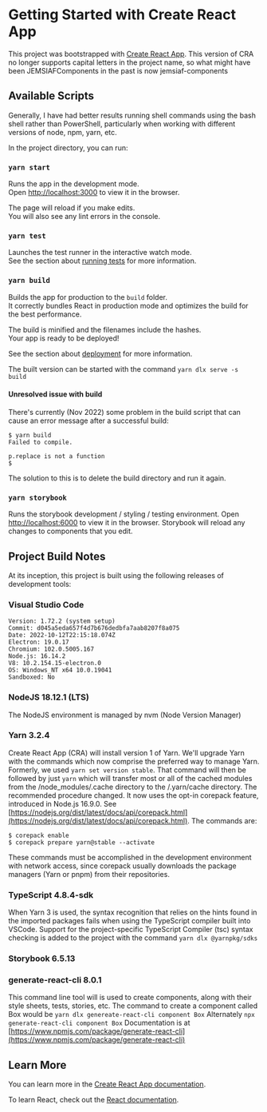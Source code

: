 # Getting Started with Create React App

This project was bootstrapped with [Create React App](https://github.com/facebook/create-react-app).
This version of CRA no longer supports capital letters in the project name, so what might have been JEMSIAFComponents in the past is
now jemsiaf-components

## Available Scripts

Generally, I have had better results running shell commands using the bash shell rather than PowerShell, particularly when working with different versions of node, npm, yarn, etc.

In the project directory, you can run:

### `yarn start`

Runs the app in the development mode.\
Open [http://localhost:3000](http://localhost:3000) to view it in the browser.

The page will reload if you make edits.\
You will also see any lint errors in the console.

### `yarn test`

Launches the test runner in the interactive watch mode.\
See the section about [running tests](https://facebook.github.io/create-react-app/docs/running-tests) for more information.

### `yarn build`

Builds the app for production to the `build` folder.\
It correctly bundles React in production mode and optimizes the build for the best performance.

The build is minified and the filenames include the hashes.\
Your app is ready to be deployed!

See the section about [deployment](https://facebook.github.io/create-react-app/docs/deployment) for more information.

The built version can be started with the command `yarn dlx serve -s build`

#### Unresolved issue with build
There's currently (Nov 2022) some problem in the build script that can cause an error message after a successful build:

```
$ yarn build
Failed to compile.

p.replace is not a function
$
```
The solution to this is to delete the build directory and run it again.
### `yarn storybook`
Runs the storybook development / styling / testing environment.
Open [http://localhost:6000](http://localhst:6000) to view it in the browser.
Storybook will reload any changes to components that you edit.

## Project Build Notes

At its inception, this project is built using the following releases of development tools:

### Visual Studio Code
```
Version: 1.72.2 (system setup)
Commit: d045a5eda657f4d7b676dedbfa7aab8207f8a075
Date: 2022-10-12T22:15:18.074Z
Electron: 19.0.17
Chromium: 102.0.5005.167
Node.js: 16.14.2
V8: 10.2.154.15-electron.0
OS: Windows_NT x64 10.0.19041
Sandboxed: No
```
### NodeJS 18.12.1 (LTS)
The NodeJS environment is managed by nvm (Node Version Manager)

### Yarn 3.2.4
Create React App (CRA) will install version 1 of Yarn. We'll upgrade Yarn with the commands which now comprise the preferred way to manage Yarn. Formerly, we used `yarn set version stable`. That command will then be followed by just `yarn` which will transfer most or all of the cached modules from the /node_modules/.cache directory to the /.yarn/cache directory. The recommended procedure changed. It now uses the opt-in corepack feature, introduced in Node.js 16.9.0. See [https://nodejs.org/dist/latest/docs/api/corepack.html](https://nodejs.org/dist/latest/docs/api/corepack.html).
The commands are:
```
$ corepack enable
$ corepack prepare yarn@stable --activate
```
These commands must be accomplished in the development environment with network access, since corepack usually downloads the package managers (Yarn or pnpm) from their repositories.

### TypeScript 4.8.4-sdk

When Yarn 3 is used, the syntax recognition that relies on the hints found in the imported packages fails when using the TypeScript compiler built into VSCode. Support for the project-specific TypeScript Compiler (tsc) syntax checking is added to the project with the command `yarn dlx @yarnpkg/sdks`

### Storybook 6.5.13
### generate-react-cli 8.0.1
This command line tool will is used to create components, along with their style sheets, tests, stories, etc. The command to create a  component called Box would be `yarn dlx genereate-react-cli component Box` Alternately `npx generate-react-cli component Box` Documentation is at [https://www.npmjs.com/package/generate-react-cli](https://www.npmjs.com/package/generate-react-cli)
## Learn More

You can learn more in the [Create React App documentation](https://facebook.github.io/create-react-app/docs/getting-started).

To learn React, check out the [React documentation](https://reactjs.org/).
